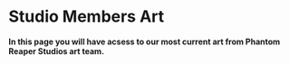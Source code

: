 # Studio Members Art
**In this page you will have acsess to our most current art from **Phantom Reaper Studios** art team.**
